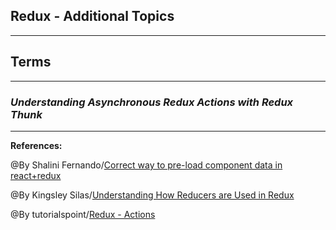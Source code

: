 ## **Redux - Additional Topics**



-------------------------------------------------------------


## **Terms**


-----------------------------------------------

### ***Understanding Asynchronous Redux Actions with Redux Thunk***



-----------------------------------------------

**References:**

@By Shalini Fernando/[Correct way to pre-load component data in react+redux](https://stackoverflow.com/questions/39356517/correct-way-to-pre-load-component-data-in-reactredux) 

@By Kingsley Silas/[Understanding How Reducers are Used in Redux](https://css-tricks.com/understanding-how-reducers-are-used-in-redux/#:~:text=A%20reducer%20is%20a%20function,so%20that%20they%20behave%20consistently.)

@By tutorialspoint/[Redux - Actions](https://www.tutorialspoint.com/redux/redux_actions.htm)